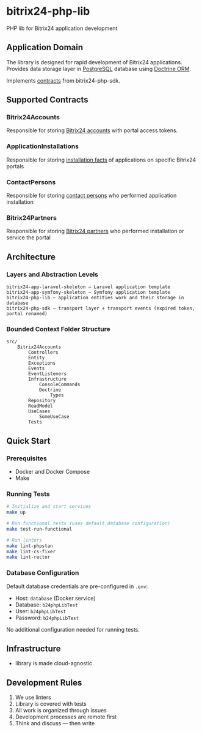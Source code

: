 # bitrix24-php-lib

PHP lib for Bitrix24 application development

## Application Domain

The library is designed for rapid development of Bitrix24 applications. Provides data storage layer in
[PostgreSQL](https://www.postgresql.org/) database using [Doctrine ORM](https://www.doctrine-project.org/).

Implements [contracts](https://github.com/mesilov/bitrix24-php-sdk/tree/master/src/Application/Contracts) from
bitrix24-php-sdk.

## Supported Contracts

### Bitrix24Accounts

Responsible for
storing [Bitrix24 accounts](https://github.com/mesilov/bitrix24-php-sdk/tree/master/src/Application/Contracts/Bitrix24Accounts)
with portal access tokens.

### ApplicationInstallations

Responsible for
storing [installation facts](https://github.com/mesilov/bitrix24-php-sdk/tree/master/src/Application/Contracts/ApplicationInstallations)
of applications on specific Bitrix24 portals

### ContactPersons

Responsible for
storing [contact persons](https://github.com/mesilov/bitrix24-php-sdk/tree/master/src/Application/Contracts/ContactPersons)
who performed application installation

### Bitrix24Partners

Responsible for
storing [Bitrix24 partners](https://github.com/mesilov/bitrix24-php-sdk/tree/master/src/Application/Contracts/Bitrix24Partners) who performed installation or service the portal

## Architecture

### Layers and Abstraction Levels
```
bitrix24-app-laravel-skeleton – Laravel application template
bitrix24-app-symfony-skeleton – Symfony application template    
bitrix24-php-lib – application entities work and their storage in database
bitrix24-php-sdk – transport layer + transport events (expired token, portal renamed)
```

### Bounded Context Folder Structure
```
src/
    Bitrix24Accounts
        Controllers
        Entity
        Exceptions
        Events
        EventListeners
        Infrastructure
            ConsoleCommands
            Doctrine
                Types
        Repository
        ReadModel
        UseCases
            SomeUseCase
        Tests    
```


## Quick Start

### Prerequisites
- Docker and Docker Compose
- Make

### Running Tests
```bash
# Initialize and start services
make up

# Run functional tests (uses default database configuration)
make test-run-functional

# Run linters
make lint-phpstan
make lint-cs-fixer
make lint-rector
```

### Database Configuration
Default database credentials are pre-configured in `.env`:
- Host: `database` (Docker service)
- Database: `b24phpLibTest`
- User: `b24phpLibTest`
- Password: `b24phpLibTest`

No additional configuration needed for running tests.

## Infrastructure
- library is made cloud-agnostic


## Development Rules
1. We use linters
2. Library is covered with tests
3. All work is organized through issues
4. Development processes are remote first
5. Think and discuss — then write